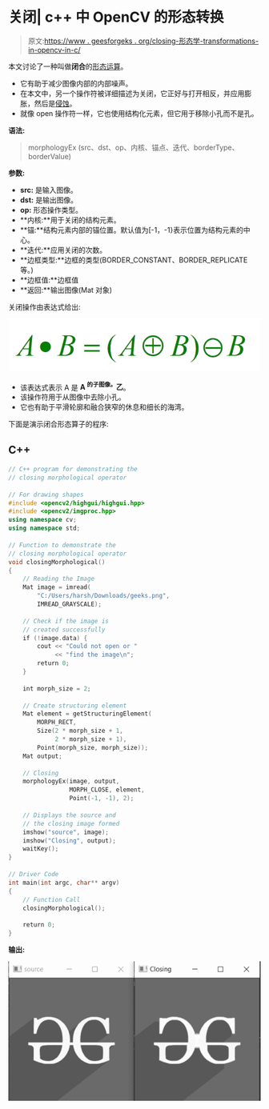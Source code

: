 # 关闭| c++ 中 OpenCV 的形态转换

> 原文:[https://www . geesforgeks . org/closing-形态学-transformations-in-opencv-in-c/](https://www.geeksforgeeks.org/closing-morphological-transformations-in-opencv-in-c/)

本文讨论了一种叫做**闭合**的[形态运算](https://www.geeksforgeeks.org/python-morphological-operations-in-image-processing-opening-set-1/)。

*   它有助于减少图像内部的内部噪声。
*   在本文中，另一个操作符被详细描述为关闭，它正好与打开相反，并应用膨胀，然后是[侵蚀](https://www.geeksforgeeks.org/erosion-dilation-images-using-opencv-python/)。
*   就像 open 操作符一样，它也使用结构化元素，但它用于移除小孔而不是孔。

**语法:**

> morphologyEx (src、dst、op、内核、锚点、迭代、borderType、borderValue)

**参数:**

*   **src:** 是输入图像。
*   **dst:** 是输出图像。
*   **op:** 形态操作类型。
*   **内核:**用于关闭的结构元素。
*   **锚:**结构元素内部的锚位置。默认值为[-1，-1}表示位置为结构元素的中心。
*   **迭代:**应用关闭的次数。
*   **边框类型:**边框的类型(BORDER_CONSTANT、BORDER_REPLICATE 等。)
*   **边框值:**边框值
*   **返回:**输出图像(Mat 对象)

关闭操作由表达式给出:

[![](img/220817f3f811b8f7defddf95eba65eb6.png)](https://media.geeksforgeeks.org/wp-content/uploads/20191224004635/gfg_closing.png)

*   该表达式表示 A 是 **A <sup>的子图像。</sup>乙**。
*   该操作符用于从图像中去除小孔。
*   它也有助于平滑轮廓和融合狭窄的休息和细长的海湾。

下面是演示闭合形态算子的程序:

## C++

```cpp
// C++ program for demonstrating the
// closing morphological operator

// For drawing shapes
#include <opencv2/highgui/highgui.hpp>
#include <opencv2/imgproc.hpp>
using namespace cv;
using namespace std;

// Function to demonstrate the
// closing morphological operator
void closingMorphological()
{
    // Reading the Image
    Mat image = imread(
        "C:/Users/harsh/Downloads/geeks.png",
        IMREAD_GRAYSCALE);

    // Check if the image is
    // created successfully
    if (!image.data) {
        cout << "Could not open or "
             << "find the image\n";
        return 0;
    }

    int morph_size = 2;

    // Create structuring element
    Mat element = getStructuringElement(
        MORPH_RECT,
        Size(2 * morph_size + 1,
             2 * morph_size + 1),
        Point(morph_size, morph_size));
    Mat output;

    // Closing
    morphologyEx(image, output,
                 MORPH_CLOSE, element,
                 Point(-1, -1), 2);

    // Displays the source and
    // the closing image formed
    imshow("source", image);
    imshow("Closing", output);
    waitKey();
}

// Driver Code
int main(int argc, char** argv)
{
    // Function Call
    closingMorphological();

    return 0;
}
```

**输出:**

[![](img/40a9eb60267aa8dd1e11c7652b16159b.png)](https://media.geeksforgeeks.org/wp-content/uploads/20210128213428/gg.jpg)